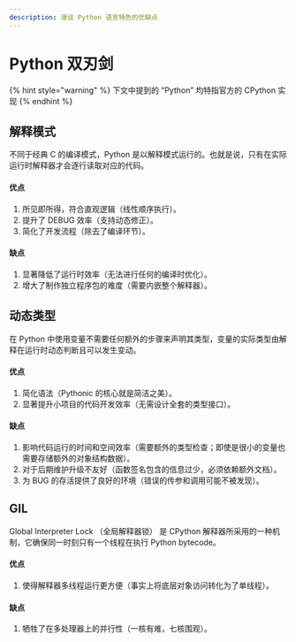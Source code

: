 ```yaml
---
description: 漫谈 Python 语言特色的优缺点
---
```


# Python 双刃剑

{% hint style="warning" %}
下文中提到的 “Python” 均特指官方的 CPython 实现
{% endhint %}

## 解释模式

不同于经典 C 的编译模式，Python 是以解释模式运行的。也就是说，只有在实际运行时解释器才会逐行读取对应的代码。

#### 优点

1. 所见即所得，符合直观逻辑（线性顺序执行）。
2. 提升了 DEBUG 效率（支持动态修正）。
3. 简化了开发流程（除去了编译环节）。

#### 缺点

1. 显著降低了运行时效率（无法进行任何的编译时优化）。
2. 增大了制作独立程序包的难度（需要内嵌整个解释器）。

## 动态类型

在 Python 中使用变量不需要任何额外的步骤来声明其类型，变量的实际类型由解释在运行时动态判断且可以发生变动。

#### 优点

1. 简化语法（Pythonic 的核心就是简洁之美）。
2. 显著提升小项目的代码开发效率（无需设计全套的类型接口）。

#### 缺点

1. 影响代码运行的时间和空间效率（需要额外的类型检查；即使是很小的变量也需要存储额外的对象结构数据）。
2. 对于后期维护升级不友好（函数签名包含的信息过少，必须依赖额外文档）。
3. 为 BUG 的存活提供了良好的环境（错误的传参和调用可能不被发现）。



## GIL

Global Interpreter Lock （全局解释器锁） 是 CPython 解释器所采用的一种机制，它确保同一时刻只有一个线程在执行 Python bytecode。

#### 优点

1. 使得解释器多线程运行更方便（事实上将底层对象访问转化为了单线程）。

#### 缺点

1. 牺牲了在多处理器上的并行性（一核有难，七核围观）。
